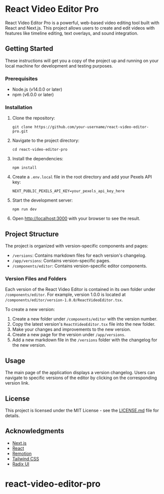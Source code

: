 # React Video Editor Pro

React Video Editor Pro is a powerful, web-based video editing tool built with React and Next.js. This project allows users to create and edit videos with features like timeline editing, text overlays, and sound integration.

## Getting Started

These instructions will get you a copy of the project up and running on your local machine for development and testing purposes.

### Prerequisites

- Node.js (v14.0.0 or later)
- npm (v6.0.0 or later)

### Installation

1. Clone the repository:

   ```
   git clone https://github.com/your-username/react-video-editor-pro.git
   ```

2. Navigate to the project directory:

   ```
   cd react-video-editor-pro
   ```

3. Install the dependencies:

   ```
   npm install
   ```

4. Create a `.env.local` file in the root directory and add your Pexels API key:

   ```
   NEXT_PUBLIC_PEXELS_API_KEY=your_pexels_api_key_here
   ```

5. Start the development server:

   ```
   npm run dev
   ```

6. Open [http://localhost:3000](http://localhost:3000) with your browser to see the result.

## Project Structure

The project is organized with version-specific components and pages:

- `/versions`: Contains markdown files for each version's changelog.
- `/app/versions`: Contains version-specific pages.
- `/components/editor`: Contains version-specific editor components.

### Version Files and Folders

Each version of the React Video Editor is contained in its own folder under `/components/editor`. For example, version 1.0.0 is located at `/components/editor/version-1.0.0/ReactVideoEditor.tsx`.

To create a new version:

1. Create a new folder under `/components/editor` with the version number.
2. Copy the latest version's `ReactVideoEditor.tsx` file into the new folder.
3. Make your changes and improvements to the new version.
4. Create a new page for the version under `/app/versions`.
5. Add a new markdown file in the `/versions` folder with the changelog for the new version.

## Usage

The main page of the application displays a version changelog. Users can navigate to specific versions of the editor by clicking on the corresponding version link.

## License

This project is licensed under the MIT License - see the [LICENSE.md](LICENSE.md) file for details.

## Acknowledgments

- [Next.js](https://nextjs.org/)
- [React](https://reactjs.org/)
- [Remotion](https://www.remotion.dev/)
- [Tailwind CSS](https://tailwindcss.com/)
- [Radix UI](https://www.radix-ui.com/)
# react-video-editor-pro
